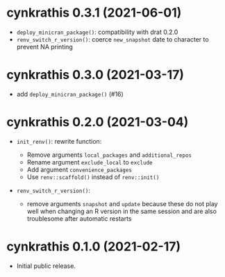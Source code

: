 <!-- NEWS.md is maintained by https://cynkra.github.io/fledge, do not edit -->

# cynkrathis 0.3.1 (2021-06-01)

- `deploy_minicran_package()`: compatibility with drat 0.2.0
- `renv_switch_r_version()`: coerce `new_snapshot` date to character to prevent NA printing


# cynkrathis 0.3.0 (2021-03-17)

- add `deploy_minicran_package()` (#16)

# cynkrathis 0.2.0 (2021-03-04)

- `init_renv()`: rewrite function: 
  - Remove arguments `local_packages` and `additional_repos`
  - Rename argument `exclude_local` to `exclude`
  - Add argument `convenience_packages`
  - Use `renv::scaffold()` instead of `renv::init()`
  
- `renv_switch_r_version()`:
   - remove arguments `snapshot` and `update` because these do not play well 
     when changing an R version in the same session and are also troublesome
     after automatic restarts


# cynkrathis 0.1.0 (2021-02-17)

- Initial public release.
